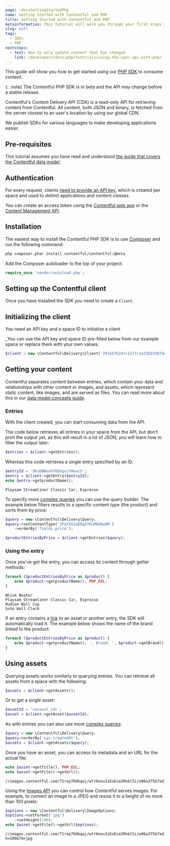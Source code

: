 ```yaml
---
page: :docsGettingStartedPhp
name: Getting Started with Contentful and PHP
title: Getting Started with Contentful and PHP
metainformation: This tutorial will walk you through your first steps in using Contentful with a PHP application.
slug: null
tags:
  - SDKs
  - PHP
nextsteps:
  - text: How to only update content that has changed
    link: /developers/docs/php/tutorials/using-the-sync-api-with-php/
---
```


This guide will show you how to get started using our [PHP SDK](https://github.com/contentful/contentful.php) to consume content.

{: .note}
The Contentful PHP SDK is in beta and the API may change before a stable release.

Contentful's Content Delivery API (CDA) is a read-only API for retrieving content from Contentful. All content, both JSON and binary, is fetched from the server closest to an user's location by using our global CDN.

We publish SDKs for various languages to make developing applications easier.

## Pre-requisites

This tutorial assumes you have read and understood [the guide that covers the Contentful data model](/developers/docs/concepts/data-model/).

## Authentication

For every request, clients [need to provide an API key](/developers/docs/references/authentication/), which is created per space and used to delimit applications and content classes.

You can create an access token using the [Contentful web app](https://be.contentful.com/login) or the [Content Management API](/developers/docs/references/content-management-api/#/reference/api-keys/create-an-api-key).

## Installation

The easiest way to install the Contentful PHP SDK is to use [Composer][2] and run the following command:

~~~bash
php composer.phar install contentful/contentful:@beta
~~~

Add the Composer autoloader to the top of your project:

~~~php
require_once 'vendor/autoload.php';
~~~

## Setting up the Contentful client

Once you have installed the SDK you need to create a `Client`.

## Initializing the client

You need an API key and a space ID to initialize a client

_You can use the API key and space ID pre-filled below from our example space or replace them with your own values.

~~~php
$client = new \Contentful\Delivery\Client('297e67b247c1a77c1a23bb33bf4c32b81500519edd767a8384a4b8f8803fb971', '71rop70dkqaj');
~~~

## Getting your content

Contentful separates content between entries, which contain your data and relationships with other content or images, and assets, which represent static content, like images, and are served as files. You can read more about this in our [data model concepts guide][3].

### Entries

With the client created, you can start consuming data from the API.

The code below retrieves all entries in your space from the API, but don't print the output yet, as this will result in a lot of JSON, you will learn how to filter the output later:

~~~php
$entries = $client->getEntries();
~~~

Whereas this code retrieves a single entry specified by an ID.

~~~php
$entryId = '5KsDBWseXY6QegucYAoacS';
$entry = $client->getEntry($entryId);
echo $entry->getproductName();
~~~

~~~
Playsam Streamliner Classic Car, Espresso
~~~

To specify more [complex queries][4] you can use the query builder. The example below filters results to a specific content type (the product) and sorts them by price:

~~~php
$query = new \Contentful\Delivery\Query;
$query->setContentType('2PqfXUJwE8qSYKuM0U6w8M')
    ->orderBy('fields.price');

$productEntriesByPrice = $client->getEntries($query);
~~~

### Using the entry

Once you've got the entry, you can access its content through getter methods:

~~~php
foreach ($productEntriesByPrice as $product) {
    echo $product->getproductName(), PHP_EOL;
}
~~~

~~~
Whisk Beater
Playsam Streamliner Classic Car, Espresso
Hudson Wall Cup
SoSo Wall Clock
~~~

If an entry contains a [link][5] to an asset or another entry, the SDK will automatically load it. The example below shows the name of the brand linked to the product:

~~~php
foreach ($productEntriesByPrice as $product) {
    echo $product->getproductName(), ', Brand: ', $product->getBrand()->getcompanyName(), PHP_EOL;
}
~~~

## Using assets

Querying assets works similarly to querying entries. You can retrieve all assets from a space with the following:

~~~php
$assets = $client->getAssets();
~~~

Or to get a single asset:

~~~php
$assetId = '<assest_id>';
$asset = $client->getAsset($assetId);
~~~

As with entries you can also use more [complex queries][6]:

~~~php
$query = new \Contentful\Delivery\Query;
$query->orderBy('sys.createdAt');
$assets = $client->getAssets($query);
~~~

Once you have an asset, you can access its metadata and an URL for the actual file:

~~~php
echo $asset->getTitle(), PHP_EOL;
echo $asset->getFile()->getUrl();
~~~

~~~
//images.contentful.com/71rop70dkqaj/wtrHxeu3zEoEce2MokCSi/e86a375b7ad18c25e4ff55de1eac42fe/quwowooybuqbl6ntboz3.jpg
~~~

Using the [Images API][7] you can control how Contentful serves images. For example, to convert an image to a JPEG and resize it to a height of no more than 100 pixels:

~~~php
$options = new \Contentful\Delivery\ImageOptions;
$options->setFormat('jpg')
    ->setHeight(100);
echo $asset->getFile()->getUrl($options);
~~~

~~~
//images.contentful.com/71rop70dkqaj/wtrHxeu3zEoEce2MokCSi/e86a375b7ad18c25e4ff55de1eac42fe/quwowooybuqbl6ntboz3.jpg//images.contentful.com/71rop70dkqaj/wtrHxeu3zEoEce2MokCSi/e86a375b7ad18c25e4ff55de1eac42fe/quwowooybuqbl6ntboz3.jpg?h=100&fm=jpg
~~~

[1]: https://github.com/contentful/contentful.php

[2]: https://getcomposer.org

[3]: /developers/docs/concepts/data-model/

[4]: /developers/docs/references/content-delivery-api/#/reference/search-parameters/

[5]: /developers/docs/concepts/links/

[6]: /developers/docs/references/content-delivery-api/#/reference/search-parameters/filtering-assets-by-mime-type/

[7]: /developers/docs/references/images-api/
